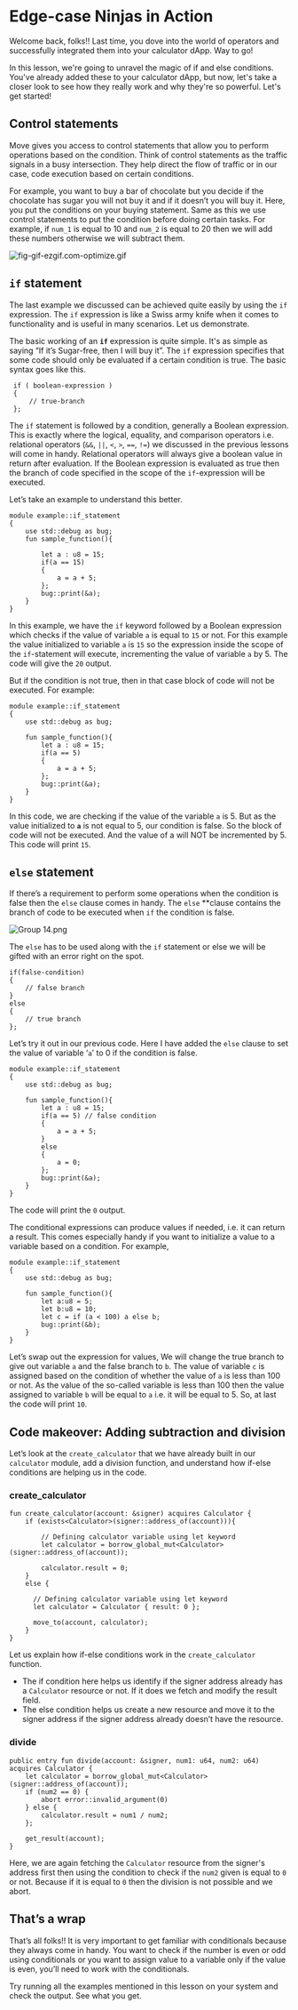 # Edge-case Ninjas in Action

Welcome back, folks!! Last time, you dove into the world of operators and successfully integrated them into your calculator dApp. Way to go!

In this lesson, we're going to unravel the magic of if and else conditions. You've already added these to your calculator dApp, but now, let's take a closer look to see how they really work and why they're so powerful. Let's get started!

## Control statements

Move gives you access to control statements that allow you to perform operations based on the condition. Think of control statements as the traffic signals in a busy intersection. They help direct the flow of traffic or in our case, code execution based on certain conditions.

For example, you want to buy a bar of chocolate but you decide if the chocolate has sugar you will not buy it and if it doesn’t you will buy it. Here, you put the conditions on your buying statement. Same as this we use control statements to put the condition before doing certain tasks. For example, if `num_1` is equal to 10 and `num_2` is equal to 20 then we will add these numbers otherwise we will subtract them.

![fig-gif-ezgif.com-optimize.gif](https://github.com/0xmetaschool/Learning-Projects/blob/main/assests_for_all/aptos-c2-building-on-aptos-assets/Edge-case%20Ninjas%20in%20Action/fig-gif-ezgif.com-optimize.gif?raw=true)

## `if` statement

The last example we discussed can be achieved quite easily by using the `if` expression. The `if` expression is like a Swiss army knife when it comes to functionality and is useful in many scenarios. Let us demonstrate.

The basic working of an **`if`** expression is quite simple. It's as simple as saying “If it’s Sugar-free, then I will buy it”. The `if` expression specifies that some code should only be evaluated if a certain condition is true. The basic syntax goes like this.

```
 if ( boolean-expression )
 {
	 // true-branch
 };
```

The `if` statement is followed by a condition, generally a Boolean expression. This is exactly where the logical, equality, and comparison operators i.e. relational operators (`&&`, `||`, `<`, `>`, `==`, `!=`) we discussed in the previous lessons will come in handy. Relational operators will always give a boolean value in return after evaluation. If the Boolean expression is evaluated as true then the branch of code specified in the scope of the `if`-expression will be executed. 

Let’s take an example to understand this better.

```
module example::if_statement
{
    use std::debug as bug;
    fun sample_function(){
    
        let a : u8 = 15;
        if(a == 15)
        {
            a = a + 5;
        };
        bug::print(&a);
    }
}
```

In this example, we have the `if` keyword followed by a Boolean expression which checks if the value of variable `a` is equal to `15` or not. For this example the value initialized to variable `a` is `15` so the expression inside the scope of the `if`-statement will execute, incrementing the value of variable `a` by 5. The code will give the `20` output.

But if the condition is not true, then in that case block of code will not be executed. For example:

```
module example::if_statement
{
    use std::debug as bug;
    
    fun sample_function(){
        let a : u8 = 15;
        if(a == 5)
        {
            a = a + 5;
        };
        bug::print(&a);
    }
}
```

In this code, we are checking if the value of the variable `a` is 5. But as the value initialized to **`a`** is not equal to 5, our condition is false. So the block of code will not be executed. And the value of a will NOT be incremented by 5. This code will print `15`.

## `else` statement

If there’s a requirement to perform some operations when the condition is false then the `else` clause comes in handy. The `else` **clause contains the branch of code to be executed when `if` the condition is false. 

![Group 14.png](https://github.com/0xmetaschool/Learning-Projects/blob/main/assests_for_all/aptos-c2-building-on-aptos-assets/Edge-case%20Ninjas%20in%20Action/Group_14.png?raw=true)

The `else` has to be used along with the `if` statement or else we will be gifted with an error right on the spot.

```
if(false-condition)
{
	// false branch
}
else
{
	// true branch
};
```

Let’s try it out in our previous code. Here I have added the `else` clause to set the value of variable ‘`a`’ to 0 if the condition is false. 

```
module example::if_statement
{    
	use std::debug as bug;
		
    fun sample_function(){
        let a : u8 = 15;
        if(a == 5) // false condition
        {
            a = a + 5;
        }
        else
        {
            a = 0;
        };
        bug::print(&a);
    }
}
```

The code will print the `0` output.

The conditional expressions can produce values if needed, i.e. it can return a result. This comes especially handy if you want to initialize a value to a variable based on a condition. For example, 

```
module example::if_statement
{     
	use std::debug as bug;
		
    fun sample_function(){
        let a:u8 = 5;
        let b:u8 = 10;
        let c = if (a < 100) a else b;
        bug::print(&b);
    }    
}
```

Let’s swap out the expression for values, We will change the true branch to give out variable `a` and the false branch to `b`. The value of variable `c` is assigned based on the condition of whether the value of `a` is less than 100 or not. As the value of the so-called variable is less than 100 then the value assigned to variable `b` will be equal to `a` i.e. it will be equal to 5. So, at last the code will print `10`.

## Code makeover: Adding subtraction and division

Let’s look at the `create_calculator` that we have already built in our `calculator` module, add a division function, and understand how if-else conditions are helping us in the code.

### create_calculator

```
fun create_calculator(account: &signer) acquires Calculator {
    if (exists<Calculator>(signer::address_of(account))){
    
        // Defining calculator variable using let keyword
        let calculator = borrow_global_mut<Calculator>(signer::address_of(account));
        
        calculator.result = 0;
    }
    else {
    
      // Defining calculator variable using let keyword
      let calculator = Calculator { result: 0 };
      
      move_to(account, calculator);
    }
}
```

Let us explain how if-else conditions work in the `create_calculator`  function.

- The if condition here helps us identify if the signer address already has a `Calculator` resource or not. If it does we fetch and modify the result field.
- The else condition helps us create a new resource and move it to the signer address if the signer address already doesn’t have the resource.

### divide

```
public entry fun divide(account: &signer, num1: u64, num2: u64) acquires Calculator {
    let calculator = borrow_global_mut<Calculator>(signer::address_of(account));
    if (num2 == 0) {
        abort error::invalid_argument(0)
    } else {
        calculator.result = num1 / num2;
    };

    get_result(account);
}
```

Here, we are again fetching the `Calculator` resource from the signer's address first then using the condition to check if the `num2` given is equal to `0` or not. Because if it is equal to `0` then the division is not possible and we abort.

## That’s a wrap

That’s all folks!! It is very important to get familiar with conditionals because they always come in handy. You want to check if the number is even or odd using conditionals or you want to assign value to a variable only if the value is even, you’ll need to work with the conditionals.

Try running all the examples mentioned in this lesson on your system and check the output. See what you get. 